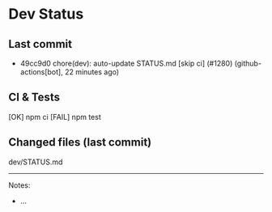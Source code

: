 # Dev Status

## Last commit
- 49cc9d0 chore(dev): auto-update STATUS.md [skip ci] (#1280) (github-actions[bot], 22 minutes ago)
## CI & Tests
[OK] npm ci
[FAIL] npm test

## Changed files (last commit)
dev/STATUS.md

---
Notes:
- ...
